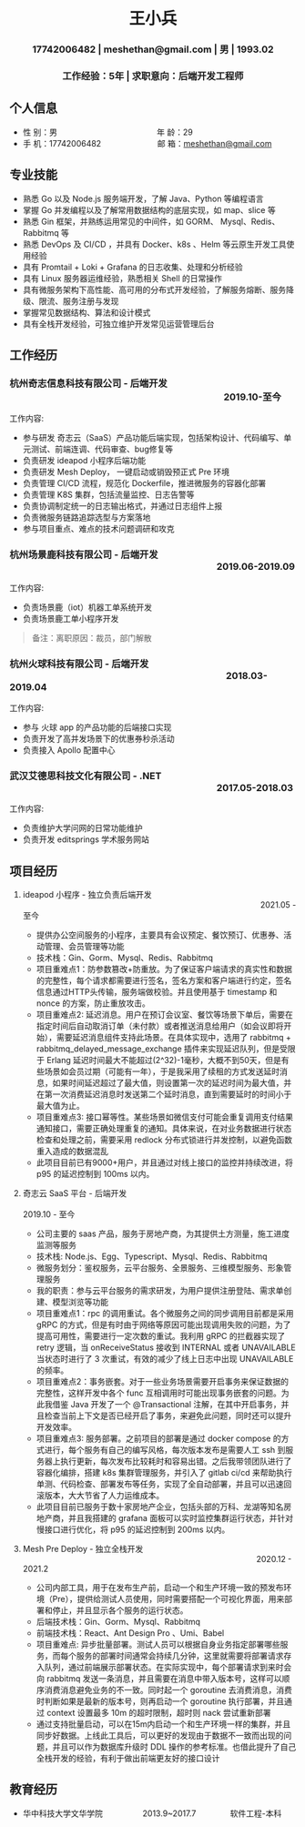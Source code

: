  <center>
     <h1>王小兵</h1>
     <h3>17742006482 | meshethan@gmail.com | 男 | 1993.02 </h3>
    <h3> 工作经验：5年 | 求职意向：后端开发工程师 </h3>
 </center>

## 个人信息 

* 性 别：男&emsp;&emsp;&emsp;&emsp;&emsp;&emsp;&emsp;&emsp;&emsp;&emsp;&emsp;&emsp;&ensp;年 龄：29 
* 手 机：17742006482 &emsp;&emsp;&emsp;&emsp;&emsp;&emsp;&ensp;  邮 箱：meshethan@gmail.com    

## 专业技能

* 熟悉 Go 以及 Node.js 服务端开发，了解 Java、Python 等编程语言
* 掌握 Go 并发编程以及了解常用数据结构的底层实现，如 map、slice 等
* 熟悉 Gin 框架，并熟练运用常见的中间件，如 GORM、 Mysql、Redis、Rabbitmq 等
* 熟悉 DevOps 及 CI/CD ，并具有 Docker、k8s 、Helm 等云原生开发工具使用经验
* 具有 Promtail + Loki + Grafana 的日志收集、处理和分析经验
* 具有 Linux 服务器运维经验，熟悉相关 Shell 的日常操作
* 具有微服务架构下高性能、高可用的分布式开发经验，了解服务熔断、服务降级、限流、服务注册与发现
* 掌握常见数据结构、算法和设计模式
* 具有全栈开发经验，可独立维护开发常见运营管理后台

## 工作经历
### 杭州奇志信息科技有限公司 - 后端开发 &emsp;&emsp;&emsp;&emsp;&emsp;&emsp;&ensp;&emsp;&emsp;&emsp;&emsp;&emsp;&emsp;&emsp;&emsp;&emsp;&emsp;&emsp;&emsp;&ensp;&emsp;&emsp;&emsp;&emsp;2019.10-至今

工作内容:
 * 参与研发 奇志云（SaaS）产品功能后端实现，包括架构设计、代码编写、单元测试、前端连调、代码审查、bug修复等 
 * 负责研发 ideapod 小程序后端功能
 * 负责研发 Mesh Deploy， 一键启动或销毁预正式 Pre 环境
 * 负责管理 CI/CD 流程，规范化 Dockerfile，推进微服务的容器化部署
 * 负责管理 K8S 集群，包括流量监控、日志告警等
 * 负责协调制定统一的日志输出格式，并通过日志组件上报
 * 负责微服务链路追踪选型与方案落地
 * 参与项目重点、难点的技术问题调研和攻克

### 杭州场景鹿科技有限公司 - 后端开发 &emsp;&emsp;&emsp;&emsp;&emsp;&emsp;&emsp;&emsp;&emsp;&ensp;&emsp;&emsp;&emsp;&emsp;&emsp;&emsp;&emsp;&emsp;&emsp;&emsp;&emsp;&emsp;&ensp; 2019.06-2019.09

工作内容:
* 负责场景鹿（iot）机器工单系统开发 
* 负责场景鹿工单小程序开发 
> 备注：离职原因：裁员，部门解散
 
### 杭州火球科技有限公司 - 后端开发  &emsp;&emsp;&emsp;&emsp;&emsp;&emsp;&emsp;&emsp;&emsp;&emsp;&ensp;&emsp;&emsp;&emsp;&emsp;&emsp;&emsp;&emsp;&emsp;&emsp;&emsp;&emsp;&emsp;&ensp; 2018.03-2019.04

工作内容:
* 参与 火球 app 的产品功能的后端接口实现
* 负责开发了高并发场景下的优惠券秒杀活动
* 负责接入 Apollo 配置中心


### 武汉艾德思科技文化有限公司 - .NET  &emsp;&emsp;&emsp;&emsp;&emsp;&emsp;&emsp;&emsp;&emsp;&ensp;&emsp;&emsp;&emsp;&emsp;&emsp;&emsp;&emsp;&emsp;&emsp;&emsp;&emsp;&emsp;&ensp; 2017.05-2018.03

工作内容:
* 负责维护大学问网的日常功能维护
* 负责开发 editsprings 学术服务网站

## 项目经历

1. ideapod 小程序 - 独立负责后端开发 &emsp;&ensp;&emsp;&emsp;&emsp;&emsp;&emsp;&emsp;&emsp;&emsp;&emsp;&emsp;&emsp;&emsp;&emsp;&emsp;&emsp;&ensp;&emsp;&emsp;&emsp;&emsp;&emsp;&emsp;&emsp;&emsp;&emsp;&emsp;&emsp;&emsp;&ensp; 2021.05 - 至今
    * 提供办公空间服务的小程序，主要具有会议预定、餐饮预订、优惠券、活动管理、会员管理等功能
    * 技术栈：Gin、Gorm、Mysql、Redis、Rabbitmq
    * 项目重难点1：防参数篡改+防重放。为了保证客户端请求的真实性和数据的完整性，每个请求都需要进行签名，签名方案和客户端进行约定，签名信息通过HTTP头传输，服务端做校验。并且使用基于 timestamp 和nonce 的方案，防止重放攻击。
    * 项目重难点2: 延迟消息。用户在预订会议室、餐饮等场景下单后，需要在指定时间后自动取消订单（未付款）或者推送消息给用户（如会议即将开始），需要延迟消息组件支持此场景。在具体实现中，选用了 rabbitmq + rabbitmq_delayed_message_exchange 插件来实现延迟队列，但是受限于 Erlang 延迟时间最大不能超过(2^32)-1毫秒，大概不到50天，但是有些场景如会员过期（可能有一年），于是我采用了续租的方式发送延时消息，如果时间延迟超过了最大值，则设置第一次的延迟时间为最大值，并在第一次消费延迟消息时发送第二个延时消息，直到需要延时的时间小于最大值为止。
    * 项目重难点3: 接口幂等性。某些场景如微信支付可能会重复调用支付结果通知接口，需要正确处理重复的通知。具体来说，在对业务数据进行状态检查和处理之前，需要采用 redlock 分布式锁进行并发控制，以避免函数重入造成的数据混乱
    * 此项目目前已有9000+用户，并且通过对线上接口的监控并持续改进，将 p95 的延迟控制到 100ms 以内。

2. 奇志云 SaaS 平台 - 后端开发 &emsp;&emsp;&emsp;&emsp;&emsp;&emsp;&emsp;&emsp;&emsp;&emsp;&emsp;&emsp;&emsp;&ensp;&emsp;&emsp;&emsp;&emsp;&emsp;&emsp;&emsp;&emsp;&emsp;&emsp;&emsp;&emsp;&ensp;&emsp;&ensp;&emsp;&ensp;&emsp;&emsp; 2019.10 - 至今
    * 公司主要的 saas 产品，服务于房地产商，为其提供土方测量，施工进度监测等服务
    * 技术栈: Node.js、Egg、Typescript、Mysql、Redis、Rabbitmq
    * 微服务划分：鉴权服务，云平台服务、全景服务、三维模型服务、形象管理服务
    * 我的职责：参与云平台服务的需求研发，为用户提供注册登陆、需求单创建、模型浏览等功能
    * 项目重难点1：rpc 的调用重试。各个微服务之间的同步调用目前都是采用 gRPC 的方式，但是有时由于网络等原因可能出现调用失败的问题，为了提高可用性，需要进行一定次数的重试。我利用 gRPC 的拦截器实现了 retry 逻辑，当 onReceiveStatus 接收到 INTERNAL 或者 UNAVAILABLE 当状态时进行了 3 次重试，有效的减少了线上日志中出现 UNAVAILABLE 的频率。
    * 项目重难点2：事务嵌套。对于一些业务场景需要开启事务来保证数据的完整性，这样开发中各个 func 互相调用时可能出现事务嵌套的问题。为此我借鉴 Java 开发了一个 @Transactional 注解，在其中开启事务，并且检查当前上下文是否已经开启了事务，来避免此问题，同时还可以提升开发效率。
    * 项目重难点3: 服务部署。之前项目的部署是通过 docker compose 的方式进行，每个服务有自己的编写风格，每次版本发布是需要人工 ssh 到服务器上执行更新，每次发布比较耗时和容易出错。之后我带领团队进行了容器化编排，搭建 k8s 集群管理服务，并引入了 gitlab ci/cd 来帮助执行单测、代码检查、部署发布等任务，实现了全自动部署，并且可以迅速回滚版本，大大节省了人力运维成本。
    * 此项目目前已服务于数十家房地产企业，包括头部的万科、龙湖等知名房地产商，并且我搭建的 grafana 面板可以实时监控集群运行状态，并针对慢接口进行优化，将 p95 的延迟控制到 200ms 以内。

3. Mesh Pre Deploy - 独立全栈开发  &emsp;&emsp;&emsp;&emsp;&emsp;&emsp;&emsp;&emsp;&emsp;&emsp;&emsp;&emsp;&emsp;&ensp;&emsp;&emsp;&emsp;&emsp;&emsp;&emsp;&emsp;&emsp;&emsp;&emsp;&emsp;&emsp;&ensp;&emsp;&ensp;&emsp;&ensp; 2020.12 - 2021.2
    * 公司内部工具，用于在发布生产前，启动一个和生产环境一致的预发布环境（Pre），提供给测试人员使用，同时需要搭配一个可视化界面，用来部署和停止，并且显示各个服务的运行状态。 
    * 后端技术栈：Gin、Gorm、Mysql、Rabbitmq 
    * 前端技术栈：React、Ant Design Pro 、Umi、Babel
    * 项目重难点: 异步批量部署。测试人员可以根据自身业务指定部署哪些服务，而每个服务的部署时间通常会持续几分钟，这里就需要将部署请求存入队列，通过前端展示部署状态。在实际实现中，每个部署请求到来时会向 rabbitmq 发送一条消息，并且需要在消息中带入版本号，这样可以顺序消费消息避免业务的不一致。同时起一个 goroutine 去消费消息，消费时判断如果是最新的版本号，则再启动一个 goroutine 执行部署，并且通过 context 设置最多 10m 的超时限制，超时则 nack 尝试重新部署
    * 通过支持批量启动，可以在15m内启动一个和生产环境一样的集群，并且同步好数据。上线此工具后，可以更好的发现由于数据不一致而出现的问题，并且可以作为数据库升级时 DDL 操作的参考标准。也借此提升了自己全栈开发的经验，有利于做出前端更友好的接口设计

## 教育经历

* 华中科技大学文华学院&emsp;&emsp;&emsp;&emsp;&emsp;2013.9~2017.7&emsp;&emsp;&emsp;&emsp; 软件工程-本科  
